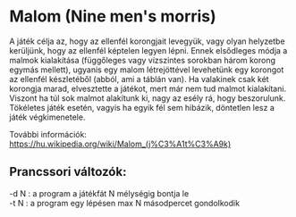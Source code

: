 # Malom (Nine men's morris)
A játék célja az, hogy az ellenfél korongjait levegyük, vagy olyan helyzetbe kerüljünk, hogy az ellenfél képtelen legyen lépni. Ennek elsődleges módja a malmok kialakítása (függőleges vagy vízszintes sorokban három korong egymás mellett), ugyanis egy malom létrejöttével levehetünk egy korongot az ellenfél készletéből (abból, ami a táblán van). Ha valakinek csak két korongja marad, elvesztette a játékot, mert már nem tud malmot kialakítani. Viszont ha túl sok malmot alakítunk ki, nagy az esély rá, hogy beszorulunk. Tökéletes játék esetén, vagyis ha egyik fél sem hibázik, döntetlen lesz a játék végkimenetele.  

További információk: https://hu.wikipedia.org/wiki/Malom_(j%C3%A1t%C3%A9k)  

## Prancssori változók:  
-d N : a program a játékfát N mélységig bontja le  
-t N : a program egy lépésen max N másodpercet gondolkodik  

